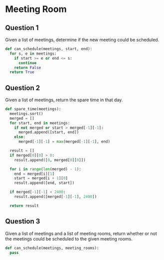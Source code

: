 # Meeting Room

## Question 1

Given a list of meetings, determine if the new meeting could be scheduled.

```py
def can_schedule(meetings, start, end):
  for s, e in meetings:
    if start >= e or end <= s:
      continue
    return False
  return True
```

## Question 2

Given a list of meetings, return the spare time in that day.

```py
def spare_time(meetings):
  meetings.sort()
  merged = []
  for start, end in meetings:
    if not merged or start > merged[-1][-1]:
      merged.append([start, end])
    else:
      merged[-1][-1] = max(merged[-1][-1], end)

  result = []
  if merged[0][0] > 0:
    result.append([0, merged[0][0]])

  for i in range(len(merged) - 1):
    end = merged[i][1]
    start = merged[i + 1][0]
    result.append([end, start])

  if merged[-1][-1] < 2400:
    result.append([merged[-1][-1], 2400])

  return result
```

## Question 3

Given a list of meetings and a list of meeting rooms, return whether or not the meetings could be scheduled to the given meeting rooms.

```py
def can_schedule(meetings, meeting_rooms):
  pass
```
